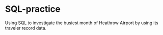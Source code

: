 # SQL-practice
Using SQL to investigate the busiest month of Heathrow Airport by using its traveler record data.
